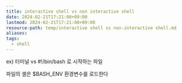 ```yaml
---
title: interactive shell vs non interactive shell
date: 2024-02-21T17:21:00+09:00
lastmod: 2024-02-21T17:21:00+09:00
resource-path: temp/interactive shell vs non-interactive shell.md
aliases: 
tags:
  - shell
---
```

ex) 터미널 vs #!/bin/bash 로 시작하는 파일

파일의 셸은 $BASH_ENV 환경변수를 로드한다